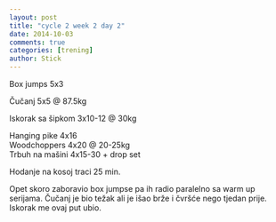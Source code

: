 ```yaml
---
layout: post
title: "cycle 2 week 2 day 2"
date: 2014-10-03
comments: true
categories: [trening]
author: Stick
---
```


Box jumps 5x3  

Čučanj 5x5 @ 87.5kg  

Iskorak sa šipkom 3x10-12 @ 30kg  

Hanging pike 4x16   
Woodchoppers  4x20 @ 20-25kg  
Trbuh na mašini 4x15-30 + drop set  

Hodanje na kosoj traci 25 min.  

Opet skoro zaboravio box jumpse pa ih radio paralelno sa warm up serijama. Čučanj je bio težak ali je išao brže i čvršće nego tjedan prije. Iskorak me ovaj put ubio. 
